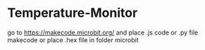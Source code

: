 # Temperature-Monitor
go to
https://makecode.microbit.org/
and place .js code or .py file makecode
or place .hex file in folder microbit

